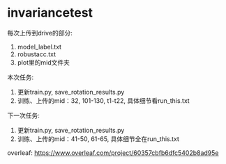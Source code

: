 # invariancetest

每次上传到drive的部分:
1. model_label.txt
2. robustacc.txt
3. plot里的mid文件夹

本次任务:
1. 更新train.py, save_rotation_results.py
2. 训练、上传的mid：32, 101-130, t1-t22, 具体细节看run_this.txt

下一次任务:
1. 更新train.py, save_rotation_results.py
2. 训练、上传的mid：41-50, 61-65, 具体细节全在run_this.txt



overleaf:
https://www.overleaf.com/project/60357cbfb6dfc5402b8ad95e
